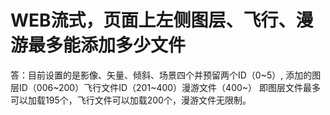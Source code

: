 
# WEB流式，页面上左侧图层、飞行、漫游最多能添加多少文件 #



答：目前设置的是影像、矢量、倾斜、场景四个并预留两个ID（0~5）,
添加的图层ID（006~200）飞行文件ID（201~400）漫游文件（400~）
即图层文件最多可以加载195个，飞行文件可以加载200个，漫游文件无限制。